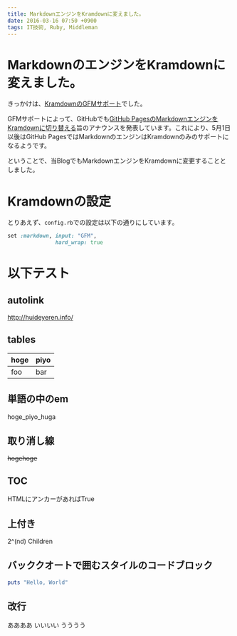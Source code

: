 ```yaml
---
title: MarkdownエンジンをKramdownに変えました。
date: 2016-03-16 07:50 +0900
tags: IT技術, Ruby, Middleman
---
```


# MarkdownのエンジンをKramdownに変えました。

きっかけは、[KramdownのGFMサポート](http://kramdown.gettalong.org/parser/gfm.html)でした。

GFMサポートによって、GitHubでも[GitHub PagesのMarkdownエンジンをKramdownに切り替える](https://help.github.com/articles/updating-your-markdown-processor-to-kramdown/)旨のアナウンスを発表しています。これにより、5月1日以後はGitHub PagesではMarkdownのエンジンはKramdownのみのサポートになるようです。

ということで、当BlogでもMarkdownエンジンをKramdownに変更することとしました。

# Kramdownの設定

とりあえず、`config.rb`での設定は以下の通りにしています。

``` ruby
set :markdown, input: "GFM",
               hard_wrap: true
```

# 以下テスト

## autolink

http://huideyeren.info/

## tables

|hoge|piyo|
|----|----|
|foo |bar |

## 単語の中のem

hoge_piyo_huga

## 取り消し線

~~hogehoge~~

## TOC

HTMLにアンカーがあればTrue

## 上付き

2^(nd) Children

## バッククオートで囲むスタイルのコードブロック

``` ruby
puts "Hello, World"
```

## 改行

ああああ
いいいい
うううう
